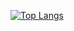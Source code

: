 [![Top Langs](https://github-readme-stats-sj-h4.vercel.app/api/top-langs?username=sj-h4&hide=html)](https://github.com/anuraghazra/github-readme-stats)
